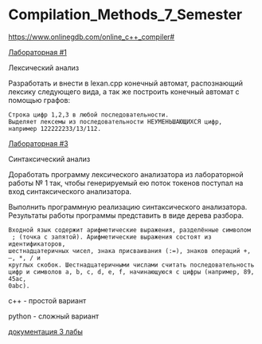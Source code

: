 # Compilation_Methods_7_Semester

https://www.onlinegdb.com/online_c++_compiler#

[Лабораторная #1](https://github.com/NIOHOMY/Compilation_Methods_7_Semester/tree/main/lab1)

Лексический анализ

Разработать и внести в lexan.cpp конечный автомат, распознающий лексику следующего
вида, а так же построить конечный автомат с помощью графов:

    Строка цифр 1,2,3 в любой последовательности. 
    Выделяет лексемы из последовательности НЕУМЕНЬШАЮЩИХСЯ цифр, 
    например 122222233/13/112.

[Лабораторная #3](https://github.com/NIOHOMY/Compilation_Methods_7_Semester/tree/main/lab3)

Синтаксический анализ

Доработать программу лексического анализатора из лабораторной работы № 1
так, чтобы генерируемый ею поток токенов поступал на вход синтаксического анализатора. 

Выполнить программную реализацию синтаксического анализатора. 
Результаты работы программы представить в виде дерева разбора.

    Входной язык содержит арифметические выражения, разделённые символом
     ; (точка с запятой). Арифметические выражения состоят из идентификаторов, 
    шестнадцатеричных чисел, знака присваивания (:=), знаков операций +, –, *, / и 
    круглых скобок. Шестнадцатеричными числами считать последовательность 
    цифр и символов a, b, c, d, e, f, начинающуюся с цифры (например, 89, 45ac, 
    0abc).

с++ - простой вариант

python - сложный вариант

[документация 3 лабы](https://github.com/NIOHOMY/Compilation_Methods_7_Semester/blob/main/lab3/%D0%9C%D0%9A_3.pdf)
